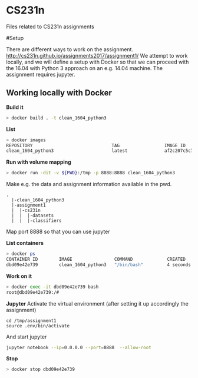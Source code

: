 # CS231n
Files related to CS231n assignments

#Setup

There are different ways to work on the assignment. http://cs231n.github.io/assignments2017/assignment1/
We attempt to work locally, and we will define a setup with Docker so that we can proceed with the 16.04 with Python 3 approach on an e.g. 14.04 machine.
The assignment requires jupyter.

## Working locally with Docker

**Build it**
```bash
> docker build . -t clean_1604_python3
```

**List**
```bash
> docker images
REPOSITORY                              TAG                 IMAGE ID            CREATED             SIZE
clean_1604_python3                      latest              af2c207c5c79        3 minutes ago       548MB
```

**Run with volume mapping**
```bash
> docker run -dit -v ${PWD}:/tmp -p 8888:8888 clean_1604_python3
```
Make e.g. the data and assignment information available in the pwd.
```
.
  |-clean_1604_python3
  |-assignment1
  |  |-cs231n
  |  |  |-datasets
  |  |  |-classifiers
```
Map port 8888 so that you can use jupyter

**List containers**
```bash
> docker ps
CONTAINER ID        IMAGE                COMMAND             CREATED             STATUS              PORTS                    NAMES
dbd09e42e739        clean_1604_python3   "/bin/bash"         4 seconds ago       Up 3 seconds        0.0.0.0:8888->8888/tcp   condescending_brahmagupta
```

**Work on it**
```bash
> docker exec -it dbd09e42e739 bash
root@dbd09e42e739:/#
```

**Jupyter**
Activate the virtual environment (after setting it up accordingly the assignment)
```
cd /tmp/assignment1
source .env/bin/activate
```
And start jupyter

```bash
jupyter notebook --ip=0.0.0.0 --port=8888  --allow-root
```

**Stop**
```bash
> docker stop dbd09e42e739
```
